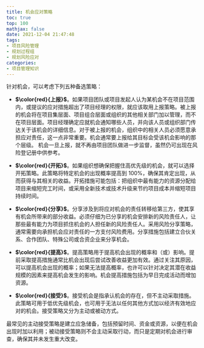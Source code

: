 ```yaml
---
title: 机会应对策略
toc: true
top: 100
mathjax: false
date: 2021-12-04 21:47:48
tags:
- 项目风险管理
- 规划过程组
- 规划风险应对
categories:
- 项目管理知识
---
```

针对机会，可以考虑下列五种备选策略：

- **$\color{red}{上报}$**。如果项目团队或项目发起人认为某机会不在项目范围内，或提议的应对措施超出了项目经理的权限，就应该取用上报策略。被上报的机会将在项目集层面、项目组合层面或组织的其他相关部门加以管理，而不在项目层面。项目经理确定应就机会通知哪些人员，并向该人员或组织部门传达关于该机会的详细信息。对于被上报的机会，组织中的相关人员必须愿意承担应对责任，这一点非常重要。机会通常要上报给其目标会受该机会影响的那个层级。
机会一旦上报，就不再由项目团队做进一步监督，虽然仍可出现在风险登记册中供参考。

- **$\color{red}{开拓}$**。如果组织想确保把握住高优先级的机会，就可以选择开拓策略。此策略将特定机会的出现概率提高到 100%，确保其肯定出现，从而获得与其相关的收益。开拓措施可能包括：把组织中最有能力的资源分配给项目来缩短完工时间，或采用全新技术或技术升级来节约项目成本并缩短项目持续时间。
- **$\color{red}{分享}$**。分享涉及到将应对机会的责任转移给第三方，使其享有机会所带来的部分收益。必须仔细为已分享的机会安排新的风险责任人，让那些最有能力为项目抓住机会的人担任新的风险责任人。采用风险分享策略，通常需要向承担机会应对责任的一方支付风险费用。分享措施包括建立合伙关系、合作团队、特殊公司或合资企业来分享机会。
- **$\color{red}{提高}$**。提高策略用于提高机会出现的概率和（或）影响。提前采取提高措施通常比机会出现后尝试改善收益更加有效。通过关注其原因，可以提高机会出现的概率；如果无法提高概率，也许可以针对决定其潜在收益规模的因素来提高机会发生的影响。机会提高措施包括为早日完成活动而增加资源。
- **$\color{red}{接受}$**。接受机会是指承认机会的存在，但不主动采取措施。此策略可用于低优先级机会，也可用于无法以任何其他方式加以经济有效地应对的机会。接受策略又分为主动或被动方式。  

最常见的主动接受策略是建立应急储备，包括预留时间、资金或资源，以便在机会出现时加以利用；被动接受策略则不会主动采取行动，而只是定期对机会进行审查，确保其并未发生重大改变。
